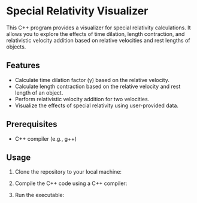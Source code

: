 # Special Relativity Visualizer

This C++ program provides a visualizer for special relativity calculations. It allows you to explore the effects of time dilation, length contraction, and relativistic velocity addition based on relative velocities and rest lengths of objects.

## Features

- Calculate time dilation factor (γ) based on the relative velocity.
- Calculate length contraction based on the relative velocity and rest length of an object.
- Perform relativistic velocity addition for two velocities.
- Visualize the effects of special relativity using user-provided data.

## Prerequisites

- C++ compiler (e.g., g++)

## Usage

1. Clone the repository to your local machine:

2. Compile the C++ code using a C++ compiler:

3. Run the executable:
